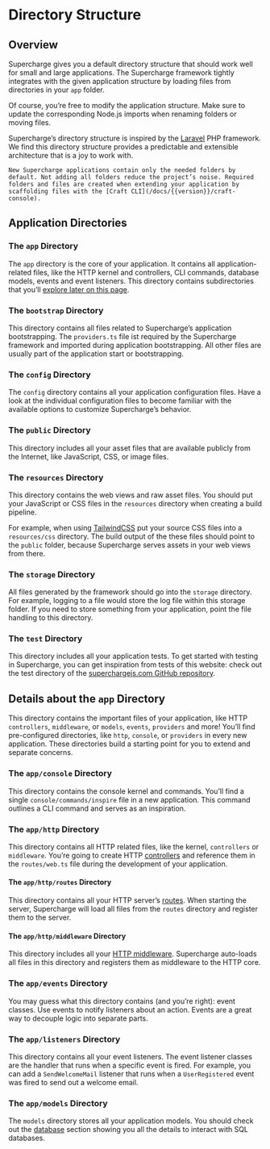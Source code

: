 # Directory Structure


## Overview
Supercharge gives you a default directory structure that should work well for small and large applications. The Supercharge framework tightly integrates with the given application structure by loading files from directories in your `app` folder.

Of course, you’re free to modify the application structure. Make sure to update the corresponding Node.js imports when renaming folders or moving files.

Supercharge’s directory structure is inspired by the [Laravel](https://laravel.com) PHP framework. We find this directory structure provides a predictable and extensible architecture that is a joy to work with.

```info
New Supercharge applications contain only the needed folders by default. Not adding all folders reduce the project’s noise. Required folders and files are created when extending your application by scaffolding files with the [Craft CLI](/docs/{{version}}/craft-console).
```

## Application Directories
<p></p>

### The `app` Directory
The `app` directory is the core of your application. It contains all application-related files, like the HTTP kernel and controllers, CLI commands, database models, events and event listeners. This directory contains subdirectories that you’ll [explore later on this page](#details-about-the-<code>app</code>-directory).


### The `bootstrap` Directory
This directory contains all files related to Supercharge’s application bootstrapping. The `providers.ts` file ist required by the Supercharge framework and imported during application bootstrapping. All other files are usually part of the application start or bootstrapping.


### The `config` Directory
The `config` directory contains all your application configuration files. Have a look at the individual configuration files to become familiar with the available options to customize Supercharge’s behavior.


### The `public` Directory
This directory includes all your asset files that are available publicly from the Internet, like JavaScript, CSS, or image files.


### The `resources` Directory
This directory contains the web views and raw asset files. You should put your JavaScript or CSS files in the `resources` directory when creating a build pipeline.

For example, when using [TailwindCSS](https://tailwindcss.com) put your source CSS files into a `resources/css` directory. The build output of the these files should point to the `public` folder, because Supercharge serves assets in your web views from there.


### The `storage` Directory
All files generated by the framework should go into the `storage` directory. For example, logging to a file would store the log file within this storage folder. If you need to store something from your application, point the file handling to this directory.


### The `test` Directory
This directory includes all your application tests. To get started with testing in Supercharge, you can get inspiration from tests of this website: check out the test directory of the [superchargejs.com GitHub repository](https://github.com/supercharge/superchargejs.com/tree/main/test).


## Details about the `app` Directory
This directory contains the important files of your application, like HTTP `controllers`, `middleware`, or `models`, `events`, `providers` and more! You’ll find pre-configured directories, like `http`, `console`, or `providers` in every new application. These directories build a starting point for you to extend and separate concerns.


### The `app/console` Directory
This directory contains the console kernel and commands. You’ll find a single `console/commands/inspire` file in a new application. This command outlines a CLI command and serves as an inspiration.


### The `app/http` Directory
This directory contains all HTTP related files, like the kernel, `controllers` or `middleware`. You’re going to create HTTP [controllers](/docs/{{version}}/controllers) and reference them in the `routes/web.ts` file during the development of your application.


#### The `app/http/routes` Directory
This directory contains all your HTTP server’s [routes](/docs/{{version}}/routing). When starting the server, Supercharge will load all files from the `routes` directory and register them to the server.


#### The `app/http/middleware` Directory
This directory includes all your [HTTP middleware](/docs/{{version}}/middleware). Supercharge auto-loads all files in this directory and registers them as middleware to the HTTP core.


### The `app/events` Directory
You may guess what this directory contains (and you’re right): event classes. Use events to notify listeners about an action. Events are a great way to decouple logic into separate parts.


### The `app/listeners` Directory
This directory contains all your event listeners. The event listener classes are the handler that runs when a specific event is fired. For example, you can add a `SendWelcomeMail` listener that runs when a `UserRegistered` event was fired to send out a welcome email.


### The `app/models` Directory
The `models` directory stores all your application models. You should check out the [database](/docs/{{version}}/database) section showing you all the details to interact with SQL databases.
